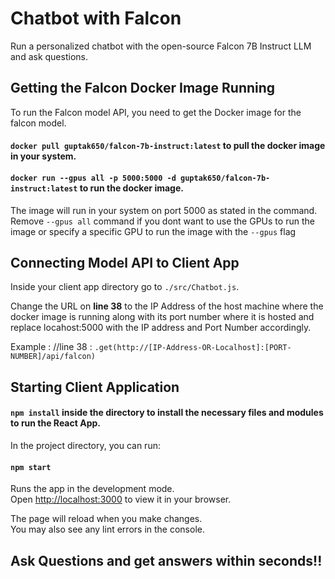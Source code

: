 # Chatbot with Falcon

Run a personalized chatbot with the open-source Falcon 7B Instruct LLM and ask questions.

## Getting the Falcon Docker Image Running

To run the Falcon model API, you need to get the Docker image for the falcon model.

#### `docker pull guptak650/falcon-7b-instruct:latest` to pull the docker image in your system.

#### `docker run --gpus all -p 5000:5000 -d guptak650/falcon-7b-instruct:latest` to run the docker image.

The image will run in your system on port 5000 as stated in the command.
Remove `--gpus all` command if you dont want to use the GPUs to run the image or specify a specific GPU to run the image with the `--gpus` flag

## Connecting Model API to Client App

Inside your client app directory go to `./src/Chatbot.js`.

Change the URL on **line 38** to the IP Address of the host machine where the docker image is running along with its port number where it is hosted and replace locahost:5000 with the IP address and Port Number accordingly.

Example : //line 38 : `.get(http://[IP-Address-OR-Localhost]:[PORT-NUMBER]/api/falcon)`

## Starting Client Application

#### `npm install` inside the directory to install the necessary files and modules to run the React App.

In the project directory, you can run:

#### `npm start`

Runs the app in the development mode.\
Open [http://localhost:3000](http://localhost:3000) to view it in your browser.

The page will reload when you make changes.\
You may also see any lint errors in the console.

## Ask Questions and get answers within seconds!!
